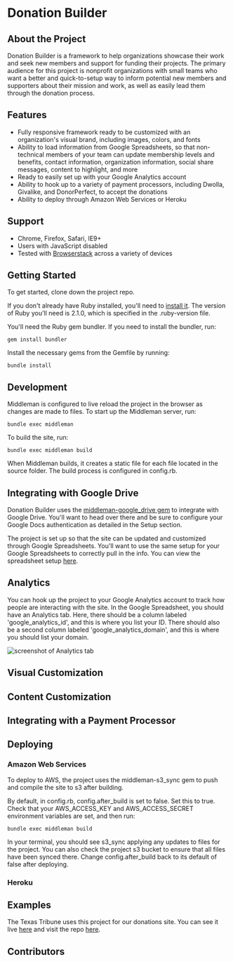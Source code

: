 # Donation Builder

## About the Project

Donation Builder is a framework to help organizations showcase their work and seek new members and support for funding their projects. The primary audience for this project is nonprofit organizations with small teams who want a better and quick-to-setup way to inform potential new members and supporters about their mission and work, as well as easily lead them through the donation process.

## Features

* Fully responsive framework ready to be customized with an organization's visual brand, including images, colors, and fonts
* Ability to load information from Google Spreadsheets, so that non-technical members of your team can update membership levels and benefits, contact information, organization information, social share messages, content to highlight, and more
* Ready to easily set up with your Google Analytics account
* Ability to hook up to a variety of payment processors, including Dwolla, Givalike, and DonorPerfect, to accept the donations
* Ability to deploy through Amazon Web Services or Heroku

## Support

* Chrome, Firefox, Safari, IE9+
* Users with JavaScript disabled
* Tested with [Browserstack](https://www.browserstack.com/) across a variety of devices

## Getting Started

To get started, clone down the project repo.

If you don't already have Ruby installed, you'll need to [install it](https://www.ruby-lang.org/en/documentation/installation/). The version of Ruby you'll need is 2.1.0, which is specified in the .ruby-version file.

You'll need the Ruby gem bundler. If you need to install the bundler, run:

    gem install bundler

Install the necessary gems from the Gemfile by running:

    bundle install

## Development

Middleman is configured to live reload the project in the browser as changes are made to files. To start up the Middleman server, run:

    bundle exec middleman

To build the site, run:

    bundle exec middleman build

When Middleman builds, it creates a static file for each file located in the source folder. The build process is configured in config.rb.

## Integrating with Google Drive

Donation Builder uses the [middleman-google_drive gem](https://github.com/voxmedia/middleman-google_drive) to integrate with Google Drive. You'll want to head over there and be sure to configure your Google Docs authentication as detailed in the Setup section.

The project is set up so that the site can be updated and customized through Google Spreadsheets. You'll want to use the same setup for your Google Spreadsheets to correctly pull in the info. You can view the spreadsheet setup [here](https://docs.google.com/spreadsheets/d/1GhhJ0nC35YAH21Dyt6U7tGBYqbP45CWdm1Ui1ReAfeE/pubhtml).

## Analytics

You can hook up the project to your Google Analytics account to track how people are interacting with the site. In the Google Spreadsheet, you should have an Analytics tab. Here, there should be a column labeled 'google_analytics_id', and this is where you list your ID. There should also be a second column labeled 'google_analytics_domain', and this is where you should list your domain.

![screenshot of Analytics tab](https://www.dropbox.com/s/jwi7u4vdls9wao9/Analytics_tab.png?dl=0)

## Visual Customization

## Content Customization

## Integrating with a Payment Processor

## Deploying

### Amazon Web Services

To deploy to AWS, the project uses the middleman-s3_sync gem to push and compile the site to s3 after building.

By default, in config.rb, config.after_build is set to false. Set this to true. Check that your AWS_ACCESS_KEY and AWS_ACCESS_SECRET environment variables are set, and then run:

    bundle exec middleman build

In your terminal, you should see s3_sync applying any updates to files for the project. You can also check the project s3 bucket to ensure that all files have been synced there. Change config.after_build back to its default of false after deploying.

### Heroku

## Examples

The Texas Tribune uses this project for our donations site. You can see it live [here](http://support.texastribune.org/) and visit the repo [here](https://github.com/texastribune/donations-app).

## Contributors
